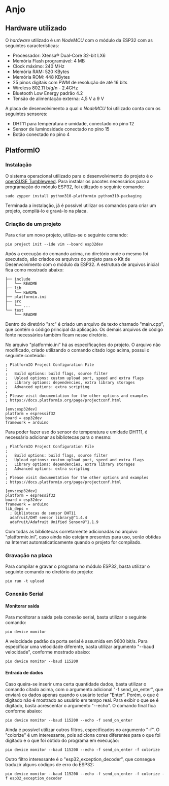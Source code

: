 # Anjo

## Hardware utilizado

O _hardware_ utilizado é um _NodeMCU_ com o módulo da ESP32 com as seguintes características:

- Processador: Xtensa® Dual-Core 32-bit LX6
- Memória Flash programável: 4 MB
- Clock máximo: 240 MHz
- Memória RAM: 520 KBytes
- Memória ROM: 448 KBytes
- 25 pinos digitais com PWM de resolução de até 16 bits
- Wireless 802.11 b/g/n - 2.4GHz
- Bluetooth Low Energy padrão 4.2
- Tensão de alimentação externa: 4,5 V a 9 V

A placa de desenvolvimento a qual o _NodeMCU_ foi utilizado conta com os seguintes sensores:

- DHT11 para temperatura e umidade, conectado no pino 12
- Sensor de luminosidade conectado no pino 15
- Botão conectado no pino 4

## PlatformIO
### Instalação

O sistema operacional utilizado para o desenvolvimento do projeto é o [openSUSE Tumbleweed](https://get.opensuse.org/tumbleweed/). Para instalar os pacotes necessários para a programação do módulo ESP32, foi utilizado o seguinte comando:

```
sudo zypper install python310-platformio python310-packaging
```

Terminada a instalação, já é possível utilizar os comandos para criar um projeto, compilá-lo e gravá-lo na placa.
### Criação de um projeto

Para criar um novo projeto, utiliza-se o seguinte comando:

```
pio project init --ide vim --board esp32dev
```

Após a execução do comando acima, no diretório onde o mesmo foi executado, são criados os arquivos do projeto para o Kit de Desenvolvimento com o módulo da ESP32. A estrutura de arquivos inicial fica como mostrado abaixo:

```
├── include
│   └── README
├── lib
│   └── README
├── platformio.ini
├── src
│   └── ...
└── test
    └── README
```

Dentro do diretório "src" é criado um arquivo de texto chamado "main.cpp", que contém o código principal da aplicação. Os demais arquivos de código fonte necessários também ficam nesse diretório.

No arquivo "platformio.ini" há as especificações do projeto. O arquivo não modificado, criado utilizando o comando citado logo acima, possui o seguinte conteúdo:

```
; PlatformIO Project Configuration File
;
;   Build options: build flags, source filter
;   Upload options: custom upload port, speed and extra flags
;   Library options: dependencies, extra library storages
;   Advanced options: extra scripting
;
; Please visit documentation for the other options and examples
; https://docs.platformio.org/page/projectconf.html

[env:esp32dev]
platform = espressif32
board = esp32dev
framework = arduino
```

Para poder fazer uso do sensor de temperatura e umidade DHT11, é necessário adicionar as bibliotecas para o mesmo:

```
; PlatformIO Project Configuration File
;
;   Build options: build flags, source filter
;   Upload options: custom upload port, speed and extra flags
;   Library options: dependencies, extra library storages
;   Advanced options: extra scripting
;
; Please visit documentation for the other options and examples
; https://docs.platformio.org/page/projectconf.html

[env:esp32dev]
platform = espressif32
board = esp32dev
framework = arduino
lib_deps =
  ; Bibliotecas do sensor DHT11
  adafruit/DHT sensor library@^1.4.4
  adafruit/Adafruit Unified Sensor@^1.1.9
```

Com todas as bibliotecas corretamente adicionadas no arquivo "platformio.ini", caso ainda não estejam presentes para uso, serão obtidas na Internet automaticaticamente quando o projeto for compilado.

### Gravação na placa

Para compilar e gravar o programa no módulo ESP32, basta utilizar o seguinte comando no diretório do projeto:

```
pio run -t upload
```

### Conexão Serial

#### Monitorar saída

Para monitorar a saída pela conexão serial, basta utilizar o seguinte comando:

```
pio device monitor
```

A velocidade padrão da porta serial é assumida em 9600 bit/s. Para especificar uma velocidade diferente, basta utilizar argumento "--baud velocidade", conforme mostrado abaixo:

```
pio device monitor --baud 115200
```

#### Entrada de dados

Caso queira-se inserir uma certa quantidade dados, basta utilizar o comando citado acima, com o argumento adicional "-f send_on_enter", que enviará os dados apenas quando o usuário teclar "Enter". Porém, o que é digitado não é mostrado ao usuário em tempo real. Para exibir o que se é digitado, basta acrescentar o argumento "--echo". O comando final fica conforme abaixo:

```
pio device monitor --baud 115200 --echo -f send_on_enter
```

Ainda é possível utilizar outros filtros, especificados no argumento "-f". O "colorize" é um interessante, pois adiciona cores diferentes para o que foi digitado e o que foi obtido do programa em execução:

```
pio device monitor --baud 115200 --echo -f send_on_enter -f colorize
```

Outro filtro interessante é o "esp32_exception_decoder", que consegue traduzir alguns códigos de erro do ESP32:

```
pio device monitor --baud 115200 --echo -f send_on_enter -f colorize -f esp32_exception_decoder
```